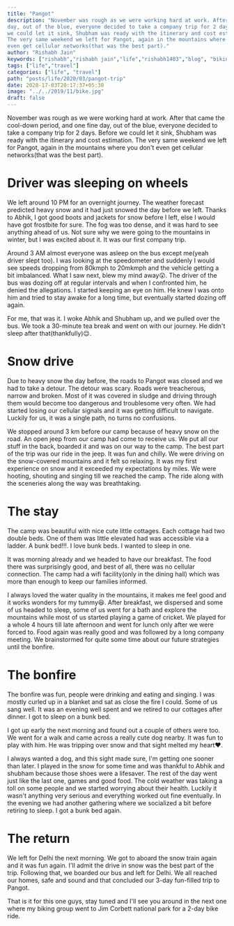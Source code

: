 ```yaml
---
title: "Pangot"
description: "November was rough as we were working hard at work. After that came the cool-down period, and one fine
day, out of the blue, everyone decided to take a company trip for 2 days. Before
we could let it sink, Shubham was ready with the itinerary and cost estimation.
The very same weekend we left for Pangot, again in the mountains where you don't
even get cellular networks(that was the best part)."
author: "Rishabh Jain"
keywords: ["rishabh","rishabh jain","life","rishabh1403","blog", "biking", "pangot trip", "solo trip"]
tags: ["life","travel"]
categories: ["life", "travel"]
path: "posts/life/2020/03/pangot-trip"
date: 2020-17-03T20:17:37+05:30
image: "../../2019/11/bike.jpg"
draft: false
---
```


November was rough as we were working hard at work. After that came the cool-down period, and one fine
day, out of the blue, everyone decided to take a company trip for 2 days. Before
we could let it sink, Shubham was ready with the itinerary and cost estimation.
The very same weekend we left for Pangot, again in the mountains where you don't
even get cellular networks(that was the best part).
<!--more-->

# Driver was sleeping on wheels

We left around 10 PM for an overnight journey. The weather forecast predicted heavy
snow and it had just snowed the day before we left. Thanks to Abhik, I got good
boots and jackets for snow before I left, else I would have got frostbite for
sure. The fog was too dense, and it was hard to see anything ahead of us. Not
sure why we were going to the mountains in winter, but I was excited about it. It
was our first company trip. 

Around 3 AM almost everyone was asleep on the bus except me(yeah driver slept
too). I was looking at the speedometer and suddenly I would see speeds dropping
from 80kmph to 20mkmph and the vehicle getting a bit imbalanced. What I saw
next, blew my mind away:astonished:. The driver of the bus was dozing off at regular
intervals and when I confronted him, he denied the allegations. I started
keeping an eye on him. He knew I was onto him and tried to stay awake for a long
time, but eventually started dozing off again. 

For me, that was it. I woke Abhik and Shubham up, and we pulled over the bus. We
took a 30-minute tea break and went on with our journey. He didn't sleep after
that(thankfully):relieved:. 

# Snow drive

Due to heavy snow the day before, the roads to Pangot was closed and we had to
take a detour. The detour was scary. Roads were treacherous, narrow and broken.
Most of it was covered in sludge and driving through them would become too
dangerous and troublesome very often. We had started losing our cellular signals
and it was getting difficult to navigate. Luckily for us, it was a single path,
no turns no confusions.

We stopped around 3 km before our camp because of heavy snow on the road. An open
jeep from our camp had come to receive us. We put all our stuff in the back,
boarded it and was on our way to the camp. The best part of the trip was our ride
in the jeep. It was fun and chilly. We were driving on the snow-covered
mountains and it felt so relaxing. It was my first experience on snow and it
exceeded my expectations by miles. We were hooting, shouting and singing till we
reached the camp. The ride along with the sceneries along the way was breathtaking.

# The stay

The camp was beautiful with nice cute little cottages. Each cottage had two
double beds. One of them was little elevated had was accessible via a ladder. A
bunk bed!!!. I love bunk beds. I wanted to sleep in one. 

It was morning already and we headed to have our breakfast. The food there was
surprisingly good, and best of all, there was no cellular connection. The camp
had a wifi facility(only in the dining hall) which was more than enough to keep our
families informed. 

I always loved the water quality in the mountains, it makes
me feel good and it works wonders for my tummy:laughing:. After breakfast, we dispersed
and some of us headed to sleep, some of us went for a bath and explore the
mountains while most of us started playing a game of cricket. We played for a
whole 4 hours till late afternoon and went for lunch only after we were forced
to. Food again was really good and was followed by a long company meeting. We
brainstormed for quite some time about our future strategies until the bonfire.

# The bonfire

The bonfire was fun, people were drinking and eating and singing. I was mostly
curled up in a blanket and sat as close the fire I could. Some of us sang
well. It was an evening well spent and we retired to our cottages after dinner.
I got to sleep on a bunk bed.

I got up early the next morning and found out a couple of others were too. We went for
a walk and came across a really cute dog nearby. It was fun to play with him.
He was tripping over snow and that sight melted my heart:heart:. 

I always wanted a dog, and this sight made sure, I'm getting one sooner than later. I played in the snow
for some time and was thankful to Abhik and shubham because those shoes were a
lifesaver. The rest of the day went just like the last one, games and good
food. The cold weather was taking a toll on some people and we started worrying
about their health. Luckily it wasn't anything very serious and everything worked
out fine eventually. In the evening we had another gathering where we socialized a bit before
retiring to sleep. I got a bunk bed again.

# The return

We left for Delhi the next morning. We got to aboard the snow train again and it
was fun again. I'll admit the drive in snow was the best part of the trip.
Following that, we boarded our bus and left for Delhi. We all reached our homes,
safe and sound and that concluded our 3-day fun-filled trip to Pangot.

That is it for this one guys, stay tuned and I'll see you around in the next
one where my biking group went to Jim Corbett national park for a 2-day bike ride.